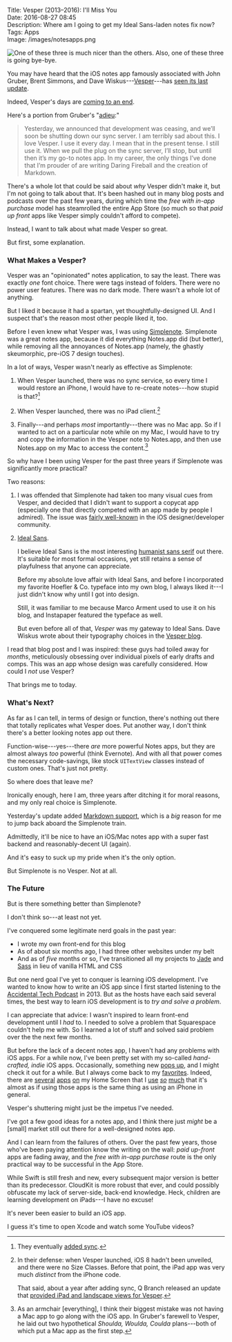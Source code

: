 Title: Vesper (2013–2016): I'll Miss You  
Date: 2016-08-27 08:45  
Description: Where am I going to get my Ideal Sans-laden notes fix now?  
Tags: Apps  
Image: /images/notesapps.png  

![One of these three is much nicer than the others. Also, one of these three is going bye-bye.][1]

You may have heard that the iOS notes app famously associated with John Gruber, Brent Simmons, and Dave Wiskus---[Vesper][2]---has [seen its last update][3].

Indeed, Vesper's days are [coming to an end][4].

Here's a portion from Gruber's "[adieu][5]:"

> Yesterday, we announced that development was ceasing, and we’ll soon be shutting down our sync server. I am terribly sad about this. I love Vesper. I use it every day. I mean that in the present tense. I still use it. When we pull the plug on the sync server, I’ll stop, but until then it’s my go-to notes app. In my career, the only things I’ve done that I’m prouder of are writing Daring Fireball and the creation of Markdown.

There's a whole lot that could be said about *why* Vesper didn't make it, but I'm not going to talk about that. It's been hashed out in many blog posts and podcasts over the past few years, during which time the *free with in-app purchase* model has steamrolled the entire App Store (so much so that *paid up front* apps like Vesper simply couldn't afford to compete).

Instead, I want to talk about what made Vesper so great.

But first, some explanation.

### What Makes a Vesper?

Vesper was an "opinionated" notes application, to say the least. There was exactly *one* font choice. There were tags instead of folders. There were no power user features. There was no dark mode. There wasn't a whole lot of anything. 

But I liked it because it had a spartan, yet thoughtfully-designed UI. And I suspect that's the reason most other people liked it, too.

Before I even knew what Vesper was, I was using [Simplenote][6]. Simplenote was a great notes app, because it did everything Notes.app did (but better), while removing all the annoyances of Notes.app (namely, the ghastly skeumorphic, pre-iOS 7 design touches).

In a lot of ways, Vesper wasn't nearly as effective as Simplenote: 

1. When Vesper launched, there was no sync service, so every time I would restore an iPhone, I would have to re-create notes---how stupid is that?[^1]

2. When Vesper launched, there was no iPad client.[^2]

3. Finally---and perhaps *most* importantly---there was no Mac app. So if I wanted to act on a particular note while on my Mac, I would have to try and copy the information in the Vesper note to Notes.app, and then use Notes.app on my Mac to access the content.[^3]

So why have I been using Vesper for the past three years if Simplenote was significantly more practical?

Two reasons:

1. I was offended that Simplenote had taken too many visual cues from Vesper, and decided that I didn't want to support a copycat app (especially one that directly competed with an app made by people I admired). The issue was [fairly well-known][7] in the iOS designer/developer community.

2. [Ideal Sans][8].

	I believe Ideal Sans is the most interesting [humanist sans serif][9] out there. It's suitable for most formal occasions, yet still retains a sense of playfulness that anyone can appreciate.
	
	Before my absolute love affair with Ideal Sans, and before I incorporated my favorite Hoefler & Co. typeface into my own blog, I always liked it---I just didn't know why until I got into design.
	
	Still, it was familiar to me because Marco Arment used to use it on his blog, and Instapaper featured the typeface as well.
	
	But even before all of that, *Vesper* was my gateway to Ideal Sans. Dave Wiskus wrote about their typography choices in the [Vesper blog][10].
	
I read that blog post and I was inspired: these guys had toiled away for *months*, meticulously obsessing over individual pixels of early drafts and comps. This was an app whose design was carefully considered. How could I *not* use Vesper?
	
That brings me to today.

### What's Next?

As far as I can tell, in terms of design or function, there's nothing out there that totally replicates what Vesper does. Put another way, I don't think there's a better looking notes app out there.

Function-wise---yes---there *are* more powerful Notes apps, but they are almost always *too* powerful (think Evernote). And with all that power comes the necessary code-savings, like stock `UITextView` classes instead of custom ones. That's just not pretty.

So where does that leave me?

Ironically enough, here I am, three years after ditching it for moral reasons, and my only real choice is Simplenote.

Yesterday's update added [Markdown support][11], which is a *big* reason for me to jump back aboard the Simplenote train.

Admittedly, it'll be nice to have an iOS/Mac notes app with a super fast backend and reasonably-decent UI (again).

And it's easy to suck up my pride when it's the only option.

But Simplenote is no Vesper. Not at all.

### The Future

But is there something better than Simplenote?

I don't think so---at least not yet.

I've conquered some legitimate nerd goals in the past year:

* I wrote my own front-end for this blog
* As of about six months ago, I had three other websites under my belt
* And as of *five* months or so, I've transitioned all my projects to [Jade][12] and [Sass][13] in lieu of vanilla HTML and CSS

But one nerd goal I've yet to conquer is learning iOS development. I've wanted to know how to write an iOS app since I first started listening to the [Accidental Tech Podcast][14] in 2013. But as the hosts have each said several times, the best way to learn iOS development is to *try and solve a problem*.

I can appreciate that advice: I wasn't inspired to learn front-end development until I *had* to. I needed to solve a problem that Squarespace couldn't help me with. So I learned a lot of stuff and solved said problem over the the next few months.

But before the lack of a decent notes app, I haven't had any problems with iOS apps. For a while now, I've been pretty set with my so-called *hand-crafted, indie* iOS apps. Occasionally, something new [pops up][15], and I might check it out for a while. But I always come back to my [favorites][16]. Indeed, there are [several][17] [apps][18] [on][19] my Home Screen that I [use][20] [*so*][21] [much][22] that it's almost as if using those apps is the same thing as using an iPhone in general.

Vesper's shuttering might just be the impetus I've needed.

I've got a few good ideas for a notes app, and I think there just *might* be a [small] market still out there for a well-designed notes app.

And I can learn from the failures of others. Over the past few years, those who've been paying attention know the writing on the wall: *paid up-front* apps are fading away, and the *free with in-app purchase* route is the only practical way to be successful in the App Store.

While Swift is still fresh and new, every subsequent major version is better than its predecessor. CloudKit is more robust that ever, and could possibly obfuscate my lack of server-side, back-end knowledge. Heck, children are learning development on iPads---I have no excuse!

It's never been easier to build an iOS app.

I guess it's time to open Xcode and watch some YouTube videos?

[^1]: They eventually [added sync][a].
[^2]: In their defense: when Vesper launched, iOS 8 hadn't been unveiled, and there were no Size Classes. Before that point, the iPad app was very much *distinct* from the iPhone code.

	That said, about a year after adding sync, Q Branch released an update that [provided iPad and landscape views for Vesper][b].
[^3]: As an armchair [everything], I think their biggest mistake was not having a Mac app to go along with the iOS app. In Gruber's farewell to Vesper, he laid out two hypothetical *Shoulda, Woulda, Coulda* plans---both of which put a Mac app as the first step.

[a]: http://vesperapp.co/blog/vesper-year-one/ "Vesper blog post announcing sync"
[b]: http://vesperapp.co/blog/native-support-for-ipad-and-landscape/ "Vesper blog post announcing iPad and landscape views"

[1]: /images/notesapps.png "Screenshot of three notes apps"
[2]: https://geo.itunes.apple.com/us/app/vesper/id655895325?mt=8&at=1l3vx9s "iTunes link to Vesper"
[3]: http://vesperapp.co/blog/the-end-of-vesper/ "Vesper blog announcing the end of Vesper"
[4]: http://inessential.com/2016/08/21/last_vesper_update_sync_shutting_down "Brent Simmons announcing the end of Vesper"
[5]: http://daringfireball.net/2016/08/vesper_adieu "Daring Fireball post saying goodbye to Vesper"
[6]: http://simplenote.com "Simplenote"
[7]: http://www.techmusings.me/techmusings/software-review-simplenote-by-codality "Review of Simplenote, making note of it's uncanny resemblance to Vesper"
[8]: http://www.typography.com/fonts/ideal-sans/overview/ "Ideal Sans"
[9]: https://en.wikipedia.org/wiki/Sans-serif#Humanist "Humanist sans serifs"
[10]: http://vesperapp.co/blog/how-to-make-a-vesper/ "Vesper blog post about how they designed the app"
[11]: https://simplenote.com/2016/08/25/markdown-added-in-latest-ios-app-update/ "Simplenote blog post adding Markdown support"
[12]: http://jade-lang.com/ "Jade language"
[13]: http://sass-lang.com "Sass"
[14]: http://atp.fm "ATP"
[15]: http://blog.supertop.co/post/148985792112/castro-2-is-now-available "Blog post describing the launch of Castro 2"
[16]: http://overcast.fm "Overcast"
[17]: http://tapbots.com/tweetbot/ "Tweetbot for iOS"
[18]: http://reederapp.com/ios/ "Reeder for iOS"
[19]: https://www.instapaper.com/iphone "Instapaper for iOS"
[20]: http://www.pixiapps.com/ecouteios/ "Ecoute for iOS"
[21]: http://junecloud.com/software/iphone/deliveries.html "Deliveries for iOS"
[22]: https://darksky.net/app/ "Dark Sky for iOS"